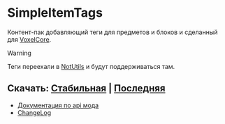 # SimpleItemTags

Контент-пак добавляющий теги для предметов и блоков и сделанный для [VoxelCore](https://github.com/MihailRis/VoxelEngine-Cpp).

> [!WARNING]
> Теги переехали в [NotUtils](https://github.com/kotisoff/NotUtils) и будут поддерживаться там.

## Скачать: [Стабильная](https://voxelworld.ru/mods/simpleitemtags) | [Последняя](https://github.com/kotisoff/SimpleItemTags/archive/refs/heads/main.zip)

- [Документация по api мода](docs/index.md)
- [ChangeLog](changelog.md)
